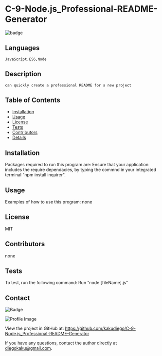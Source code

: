 
  
  # C-9-Node.js_Professional-README-Generator 

  ![badge](https://img.shields.io/badge/license-MIT-darkred)

  ## Languages
    JavaScript,ES6,Node
  
  ## Description
    can quickly create a professional README for a new project

  ## Table of Contents
  - [Installation](#installation)
  - [Usage](#usage)
  - [License](#license)
  - [Tests](#tests)
  - [Contributors](#contributors)
  - [Details](#details)

  ## Installation
  
  Packages required to run this program are: Ensure that your application includes the require dependacies, by typing the commnd in your integrated terminal "npm install inquirer".
  
  ## Usage
  Examples of how to use this program: none

  ## License
  MIT

  ## Contributors
  none

  ## Tests
  To test, run the following command: Run “node [fileName].js”

  ## Contact
  
![Badge](https://img.shields.io/badge/Github-kakudiego-4cbbb9) 
  
![Profile Image](https://github.com/kakudiego.png?size=50)
  
View the project in GitHub at: https://github.com/kakudiego/C-9-Node.js_Professional-README-Generator
  
If you have any questions, contact the author directly at diegokaku@gmail.com.